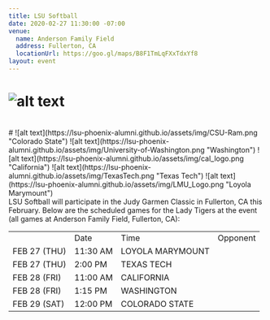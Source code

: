 ```yaml
---
title: LSU Softball
date: 2020-02-27 11:30:00 -07:00
venue:
  name: Anderson Family Field
  address: Fullerton, CA
  locationUrl: https://goo.gl/maps/B8F1TmLqFXxTdxYf8
layout: event
---
```


# ![alt text](https://lsu-phoenix-alumni.github.io/assets/img/Softball.png "LSU") 
<br>
# ![alt text](https://lsu-phoenix-alumni.github.io/assets/img/CSU-Ram.png "Colorado State") ![alt text](https://lsu-phoenix-alumni.github.io/assets/img/University-of-Washington.png "Washington") ![alt text](https://lsu-phoenix-alumni.github.io/assets/img/cal_logo.png "California") ![alt text](https://lsu-phoenix-alumni.github.io/assets/img/TexasTech.png "Texas Tech") ![alt text](https://lsu-phoenix-alumni.github.io/assets/img/LMU_Logo.png "Loyola Marymount")
<br>
LSU Softball will participate in the Judy Garmen Classic in Fullerton, CA this February. Below are the scheduled games for the Lady Tigers at the event (all games at Anderson Family Field, Fullerton, CA):

<table>
  <th>
    <td>Date</td>
    <td>Time</td>
    <td>Opponent</td>
  </th>
  <tr>
    <td>FEB 27 (THU)</td>
    <td>11:30 AM</td>
    <td>LOYOLA MARYMOUNT</td>
  </tr>
  <tr>
    <td>FEB 27 (THU)</td>
    <td>2:00 PM</td>
    <td>TEXAS TECH</td>
  </tr>
  <tr>
    <td>FEB 28 (FRI)</td>
    <td>11:00 AM</td>
    <td>CALIFORNIA</td>
  </tr>
  <tr>
    <td>FEB 28 (FRI)</td>
    <td>1:15 PM</td>
    <td>WASHINGTON</td>
  </tr>
  <tr>
    <td>FEB 29 (SAT)</td>
    <td>12:00 PM</td>
    <td>COLORADO STATE</td>
  </tr>
</table>
